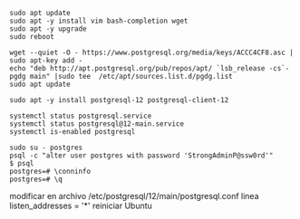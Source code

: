 ```
sudo apt update
sudo apt -y install vim bash-completion wget
sudo apt -y upgrade
sudo reboot
```

```
wget --quiet -O - https://www.postgresql.org/media/keys/ACCC4CF8.asc | sudo apt-key add -
echo "deb http://apt.postgresql.org/pub/repos/apt/ `lsb_release -cs`-pgdg main" |sudo tee  /etc/apt/sources.list.d/pgdg.list
sudo apt update
```

```
sudo apt -y install postgresql-12 postgresql-client-12
```

```
systemctl status postgresql.service
systemctl status postgresql@12-main.service
systemctl is-enabled postgresql
```

```
sudo su - postgres
psql -c "alter user postgres with password 'StrongAdminP@ssw0rd'"
$ psql
postgres=# \conninfo
postgres=# \q
```

modificar en archivo /etc/postgresql/12/main/postgresql.conf linea listen_addresses = '*'
reiniciar Ubuntu
